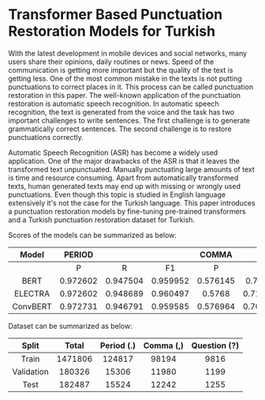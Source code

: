 # Transformer Based Punctuation Restoration Models for Turkish

With the latest development in mobile devices and social networks, many users share their opinions, daily routines or news. Speed of the communication is getting more important but the quality of the text is getting less. One of the most common mistake in the texts is not putting punctuations to correct places in it. This process can be called punctuation restoration in this paper. The well-known application of the punctuation restoration is automatic speech recognition. In automatic speech recognition, the text is generated from the voice and the task has two important challenges to write sentences. The first challenge is to generate grammatically correct sentences. The second challenge is to restore punctuations correctly.    

Automatic Speech Recognition (ASR) has become a widely used application. One of the major drawbacks of the ASR is that it leaves the transformed text unpunctuated. Manually punctuating large amounts of text is time and resource consuming. Apart from automatically transformed texts, human generated texts may end up with missing or wrongly used punctuations. Even though this topic is studied in English language extensively it's not the case for the Turkish language. This paper introduces a punctuation restoration models by fine-tuning pre-trained transformers and a Turkish punctuation restoration dataset for Turkish.

Scores of the models can be summarized as below:

|   Model  |  PERIOD  |          |          |   COMMA  |          |          | QUESTION |          |          |  OVERALL |          |          |
|:--------:|:--------:|:--------:|:--------:|:--------:|:--------:|:--------:|:--------:|:--------:|:--------:|:--------:|:--------:|:--------:|
|          |     P    |     R    |    F1    |     P    |     R    |    F1    |     P    |     R    |    F1    |     P    |     R    |    F1    |
|   BERT   | 0.972602 | 0.947504 | 0.959952 | 0.576145 |  0.70001 | 0.632066 | 0.927642 | 0.911342 |  0.91942 | 0.825506 | 0.852952 | 0.837146 |
|  ELECTRA | 0.972602 | 0.948689 | 0.960497 |  0.5768  | 0.710208 |  0.63659 | 0.920325 | 0.921074 | 0.920699 | 0.823242 | 0.859990 | 0.839262 |
| ConvBERT | 0.972731 | 0.946791 | 0.959585 | 0.576964 | 0.708124 | 0.635851 | 0.922764 | 0.913849 | 0.918285 | 0.824153 | 0.856254 | 0.837907 |


Dataset can be summarized as below:

|    Split    |  Total  | Period (.) | Comma (,) | Question (?) |
|:-----------:|:-------:|:----------:|:---------:|:------------:|
|    Train    | 1471806 |   124817   |   98194   |     9816     |
| Validation  |  180326 |    15306   |   11980   |     1199     |
|   Test      |  182487 |    15524   |   12242   |     1255     |
